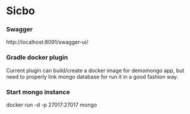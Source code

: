 # Sicbo

### Swagger

http://localhost:8091/swagger-ui/

### Gradle docker plugin

Current plugin can build/create a docker image for demomongo app,
but need to properly link mongo database for run it in
a good fashion way.

### Start mongo instance
docker run -d -p 27017:27017 mongo